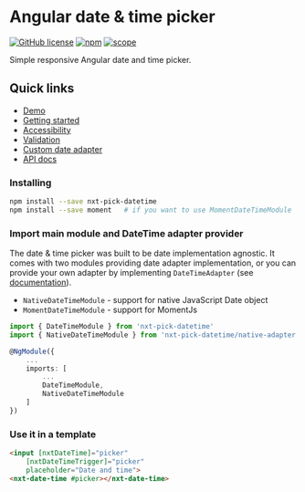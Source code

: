 # Angular date & time picker

[![GitHub license](https://img.shields.io/github/license/Liquid-JS/nxt-components.svg)](https://github.com/Liquid-JS/nxt-components/blob/master/LICENSE)
[![npm](https://img.shields.io/npm/dm/nxt-pick-datetime.svg)](https://www.npmjs.com/package/nxt-pick-datetime)
[![scope](https://img.shields.io/npm/v/nxt-pick-datetime.svg)](https://www.npmjs.com/package/nxt-pick-datetime)

Simple responsive Angular date and time picker.

## Quick links

-   [Demo](https://liquid-js.github.io/nxt-components/demo/pick-datetime)
-   [Getting started](https://liquid-js.github.io/nxt-components/demo/pick-datetime/getting-started)
-   [Accessibility](https://liquid-js.github.io/nxt-components/demo/pick-datetime/accessibility)
-   [Validation](https://liquid-js.github.io/nxt-components/demo/pick-datetime/validation)
-   [Custom date adapter](https://liquid-js.github.io/nxt-components/demo/pick-datetime/custom-adapter)
-   [API docs](https://liquid-js.github.io/nxt-components/docs/nxt-pick-datetime)

### Installing

```sh
npm install --save nxt-pick-datetime
npm install --save moment   # if you want to use MomentDateTimeModule
```

### Import main module and DateTime adapter provider

The date & time picker was built to be date implementation agnostic. It comes with two modules providing date adapter implementation, or you can provide your own adapter by implementing `DateTimeAdapter` (see [documentation](https://liquid-js.github.io/nxt-components/demo/pick-datetime/custom-adapter)).

-   `NativeDateTimeModule` - support for native JavaScript Date object
-   `MomentDateTimeModule` - support for MomentJs

```ts
import { DateTimeModule } from 'nxt-pick-datetime'
import { NativeDateTimeModule } from 'nxt-pick-datetime/native-adapter'

@NgModule({
    ...
    imports: [
        ...
        DateTimeModule,
        NativeDateTimeModule
    ]
})
```

### Use it in a template

```html
<input [nxtDateTime]="picker"
    [nxtDateTimeTrigger]="picker"
    placeholder="Date and time">
<nxt-date-time #picker></nxt-date-time>
```
